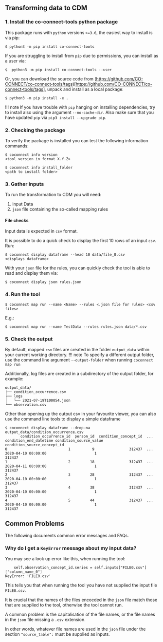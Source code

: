 
## Transforming data to CDM

### 1. Install the co-connect-tools python package

This package runs with `python` versions `>=3.6`, the easiest way to install is via pip:
```
$ python3 -m pip install co-connect-tools
```

If you are struggling to install from `pip` due to permissions, you can install as a user via:
```
$  python3 -m pip install co-connect-tools --user
```
Or, you can download the source code from (https://github.com/CO-CONNECT/co-connect-tools/tags)[https://github.com/CO-CONNECT/co-connect-tools/tags], unpack and install as a local package:
```
$ python3 -m pip install -e . 
```

!!! note
    If you have trouble with `pip` hanging on installing dependencies, try to install also using the argument `--no-cache-dir`. Also make sure that you have updated `pip` via `pip3 install --upgrade pip`.


### 2. Checking the package


To verify the package is installed you can test the following information commands:
```
$ coconnect info version
<tool version in format X.Y.Z>

$ coconnect info install_folder
<path to install folder>

```

### 3. Gather inputs

To run the transformation to CDM you will need:
1. Input Data
2. `json` file containing the so-called mapping rules

#### File checks

Input data is expected in `csv` format.

It is possible to do a quick check to display the first 10 rows of an input `csv`.
Run:
```
$ coconnect display dataframe --head 10 data/file_0.csv
<displays dataframe>
```


With your `json` file for the rules, you can quickly check the tool is able to read and display them via:
```
$ coconnect display json rules.json
```

### 4. Run the tool
```
$ coconnect map run --name <Name> --rules <.json file for rules> <csv files>
```
E.g.:
```
$ coconnect map run --name TestData --rules rules.json data/*.csv
```

### 5. Check the output

By default, mapped `csv` files are created in the folder `output_data` within your current working directory.
!!! note
    To specify a different output folder, use the command line argument `--output-folder` when running `coconnect map run`

Additionally, log files are created in a subdirectory of the output folder, for example:
```
output_data/
├── condition_occurrence.csv
├── logs
│   └── 2021-07-19T100054.json
└── observation.csv
```

Other than opening up the output csv in your favourite viewer, you can also use the command line tools to display a simple dataframe
```
$ coconnect display dataframe --drop-na output_data/condition_occurrence.csv 
       condition_occurrence_id  person_id  condition_concept_id  ... condition_end_datetime condition_source_value  condition_source_concept_id
0                            1          9                312437  ...    2020-04-10 00:00:00                      1                       312437
1                            2         18                312437  ...    2020-04-11 00:00:00                      1                       312437
2                            3         28                312437  ...    2020-04-10 00:00:00                      1                       312437
3                            4         38                312437  ...    2020-04-10 00:00:00                      1                       312437
4                            5         44                312437  ...    2020-04-10 00:00:00                      1                       312437
```

## Common Problems

The following documents common error messages and FAQs.

### Why do I get a `KeyError` message about my input data?

You may see a look up error like this, when running the tool:
```
    self.observation_concept_id.series = self.inputs["FILE0.csv"]["column_name_0"]
KeyError: 'FILE0.csv'
```

This tells you that when running the tool you have not supplied the input file `FILE0.csv`.

It is crucial that the names of the files encocded in the `json` file match those that are supplied to the tool, otherwise the tool cannot run.

A common problem is the capitalisation of the file names, or the file names in the `json` file missing a `.csv` extension.

In other words, whatever file names are used in the `json` file under the section `"source_table":` must be supplied as inputs.



